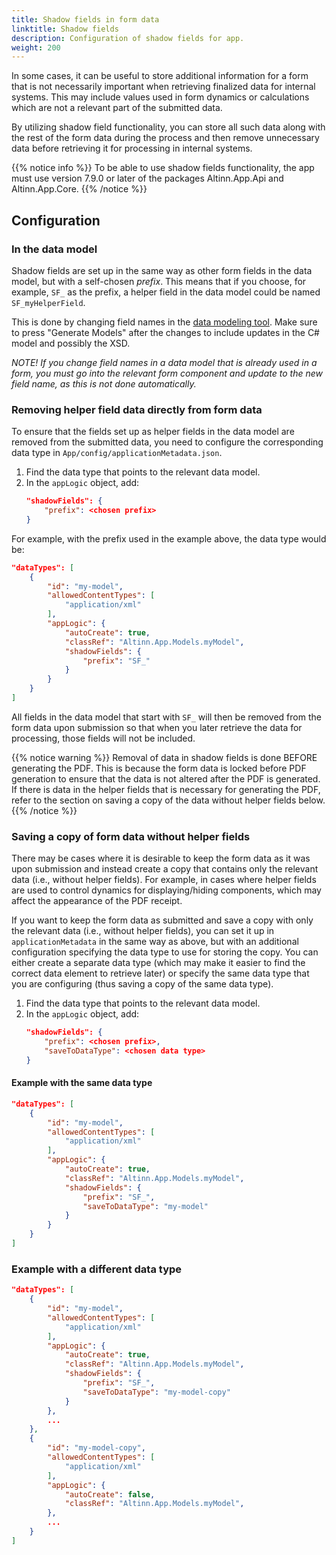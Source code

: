 ```yaml
---
title: Shadow fields in form data
linktitle: Shadow fields
description: Configuration of shadow fields for app.
weight: 200
---
```


In some cases, it can be useful to store additional information for a form that is not necessarily important when
retrieving finalized data for internal systems. This may include values used in form dynamics or calculations which are
not a relevant part of the submitted data.

By utilizing shadow field functionality, you can store all such data along with the rest of the form data during the
process and then remove unnecessary data before retrieving it for processing in internal systems.

{{% notice info %}}
To be able to use shadow fields functionality, the app must use version 7.9.0 or later of the packages
Altinn.App.Api and Altinn.App.Core.
{{% /notice %}}

## Configuration

### In the data model

Shadow fields are set up in the same way as other form fields in the data model, but with a self-chosen _prefix_. This
means that if you choose, for example, `SF_` as the prefix, a helper field in the data model could be named
`SF_myHelperField`.

This is done by changing field names in the [data modeling tool](../../data/data-modeling/). Make sure to press "Generate Models" after the changes
to include updates in the C# model and possibly the XSD.

_NOTE! If you change field names in a data model that is already used in a form, you must go into the relevant form
component and update to the new field name, as this is not done automatically._

### Removing helper field data directly from form data

To ensure that the fields set up as helper fields in the data model are removed from the submitted data, you need to
configure the corresponding data type in `App/config/applicationMetadata.json`.

1. Find the data type that points to the relevant data model.
2. In the `appLogic` object, add:
   ```json
   "shadowFields": {
       "prefix": <chosen prefix>
   }
   ```

For example, with the prefix used in the example above, the data type would be:

```json {linenos=false,hl_lines=[10-12]}
"dataTypes": [
    {
        "id": "my-model",
        "allowedContentTypes": [
            "application/xml"
        ],
        "appLogic": {
            "autoCreate": true,
            "classRef": "Altinn.App.Models.myModel",
            "shadowFields": {
                "prefix": "SF_"
            }
        }
    }
]
```

All fields in the data model that start with `SF_` will then be removed from the form data upon submission so that when
you later retrieve the data for processing, those fields will not be included.

{{% notice warning %}}
Removal of data in shadow fields is done BEFORE generating the PDF. This is because the form data is locked before PDF
generation to ensure that the data is not altered after the PDF is generated.
If there is data in the helper fields that is necessary for generating the PDF, refer to the section on saving a copy of
the data without helper fields below.
{{% /notice %}}

### Saving a copy of form data without helper fields

There may be cases where it is desirable to keep the form data as it was upon submission and instead create a copy that
contains only the relevant data (i.e., without helper fields). For example, in cases where helper fields are used to
control dynamics for displaying/hiding components, which may affect the appearance of the PDF receipt.

If you want to keep the form data as submitted and save a copy with only the relevant data (i.e., without helper fields),
you can set it up in `applicationMetadata` in the same way as above, but with an additional configuration specifying the
data type to use for storing the copy.
You can either create a separate data type (which may make it easier to find the correct data element to retrieve later)
or specify the same data type that you are configuring (thus saving a copy of the same data type).

1. Find the data type that points to the relevant data model.
2. In the `appLogic` object, add:
   ```json
   "shadowFields": {
       "prefix": <chosen prefix>,
       "saveToDataType": <chosen data type>
   }
   ```

#### Example with the same data type

```json {linenos=false,hl_lines=[10-12]}
"dataTypes": [
    {
        "id": "my-model",
        "allowedContentTypes": [
            "application/xml"
        ],
        "appLogic": {
            "autoCreate": true,
            "classRef": "Altinn.App.Models.myModel",
            "shadowFields": {
                "prefix": "SF_",
                "saveToDataType": "my-model"
            }
        }
    }
]
```

### Example with a different data type

```json {linenos=false,hl_lines=[10-13,17-27]}
"dataTypes": [
    {
        "id": "my-model",
        "allowedContentTypes": [
            "application/xml"
        ],
        "appLogic": {
            "autoCreate": true,
            "classRef": "Altinn.App.Models.myModel",
            "shadowFields": {
                "prefix": "SF_",
                "saveToDataType": "my-model-copy"
            }
        },
        ...
    },
    {
        "id": "my-model-copy",
        "allowedContentTypes": [
            "application/xml"
        ],
        "appLogic": {
            "autoCreate": false,
            "classRef": "Altinn.App.Models.myModel",
        },
        ...
    }
]
```

